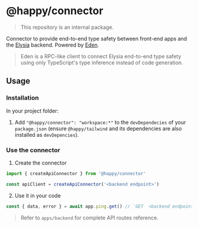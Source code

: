 # @happy/connector

> This repository is an internal package.

Connector to provide end-to-end type safety between front-end apps and the [Elysia](https://elysiajs.com/) backend. Powered by [Eden](https://elysiajs.com/eden/overview.html).

> Eden is a RPC-like client to connect Elysia end-to-end type safety using only TypeScript's type inference instead of code generation.

## Usage

### Installation

In your project folder:

1. Add `"@happy/connector": "workspace:*"` to the `devDependecies` of your `package.json` (ensure `@happy/tailwind` and its dependencies are also installed as `devDepencies`).

### Use the connector

1. Create the connector

```ts
import { createApiConnector } from '@happy/connector'

const apiClient = createApiConnector('<backend endpoint>')
```

2. Use it in your code

```ts
const { data, error } = await app.ping.get() // `GET  <backend endpoint>/ping`
```

> Refer to `apps/backend` for complete API routes reference.
